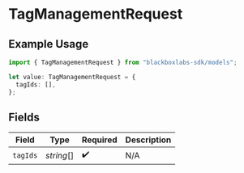 # TagManagementRequest

## Example Usage

```typescript
import { TagManagementRequest } from "blackboxlabs-sdk/models";

let value: TagManagementRequest = {
  tagIds: [],
};
```

## Fields

| Field              | Type               | Required           | Description        |
| ------------------ | ------------------ | ------------------ | ------------------ |
| `tagIds`           | *string*[]         | :heavy_check_mark: | N/A                |